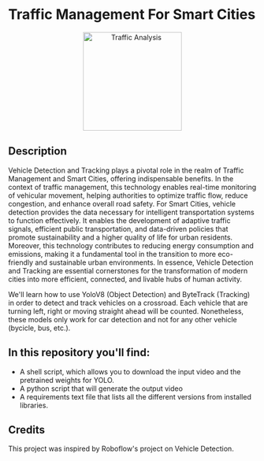 # Traffic Management For Smart Cities

<p align="center">
<img src=https://github.com/VictorHoffmann1/Traffic-Management-Smart-Cities/assets/107257366/d3250145-4b64-4d60-b8a8-f78d2df28385 alt="Traffic Analysis" width="200"/>
</p>

## Description

Vehicle Detection and Tracking plays a pivotal role in the realm of Traffic Management and Smart Cities, offering indispensable benefits. In the context of traffic management, this technology enables real-time monitoring of vehicular movement, helping authorities to optimize traffic flow, reduce congestion, and enhance overall road safety. For Smart Cities, vehicle detection provides the data necessary for intelligent transportation systems to function effectively. It enables the development of adaptive traffic signals, efficient public transportation, and data-driven policies that promote sustainability and a higher quality of life for urban residents. Moreover, this technology contributes to reducing energy consumption and emissions, making it a fundamental tool in the transition to more eco-friendly and sustainable urban environments. In essence, Vehicle Detection and Tracking are essential cornerstones for the transformation of modern cities into more efficient, connected, and livable hubs of human activity.

We'll learn how to use YoloV8 (Object Detection) and ByteTrack (Tracking) in order to detect and track vehicles on a crossroad. Each vehicle that are turning left, right or moving straight ahead will be counted. Nonetheless, these models only work for car detection and not for any other vehicle (bycicle, bus, etc.).

## In this repository you'll find:

* A shell script, which allows you to download the input video and the pretrained weights for YOLO.
* A python script that will generate the output video
* A requirements text file that lists all the different versions from installed libraries.

## Credits
This project was inspired by Roboflow's project on Vehicle Detection.

